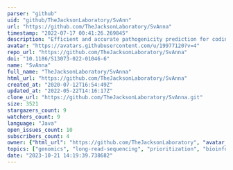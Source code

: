 ```yaml
---
parser: "github"
uid: "github/TheJacksonLaboratory/SvAnn"
url: "https://github.com/TheJacksonLaboratory/SvAnna"
timestamp: "2022-07-17 00:41:26.269845"
description: "Efficient and accurate pathogenicity prediction for coding and regulatory structural variants in long-read genome sequencing"
avatar: "https://avatars.githubusercontent.com/u/19977120?v=4"
repo_url: "https://github.com/TheJacksonLaboratory/SvAnna"
doi: "10.1186/S13073-022-01046-6"
name: "SvAnna"
full_name: "TheJacksonLaboratory/SvAnna"
html_url: "https://github.com/TheJacksonLaboratory/SvAnna"
created_at: "2020-07-12T16:54:49Z"
updated_at: "2022-05-22T14:16:17Z"
clone_url: "https://github.com/TheJacksonLaboratory/SvAnna.git"
size: 3521
stargazers_count: 9
watchers_count: 9
language: "Java"
open_issues_count: 10
subscribers_count: 4
owner: {"html_url": "https://github.com/TheJacksonLaboratory", "avatar_url": "https://avatars.githubusercontent.com/u/19977120?v=4", "login": "TheJacksonLaboratory", "type": "Organization"}
topics: ["genomics", "long-read-sequencing", "prioritization", "bioinformatics", "rare-disease"]
date: "2023-10-21 14:19:39.738682"
---
```

